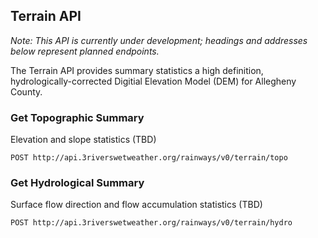 ## Terrain API

*Note: This API is currently under development; headings and addresses below represent planned endpoints.*

The Terrain API provides summary statistics a high definition, hydrologically-corrected Digitial Elevation Model (DEM) for Allegheny County.

### Get Topographic Summary

Elevation and slope statistics (TBD)

```endpoint
POST http://api.3riverswetweather.org/rainways/v0/terrain/topo
```

### Get Hydrological Summary

Surface flow direction and flow accumulation statistics (TBD)

```endpoint
POST http://api.3riverswetweather.org/rainways/v0/terrain/hydro
```
